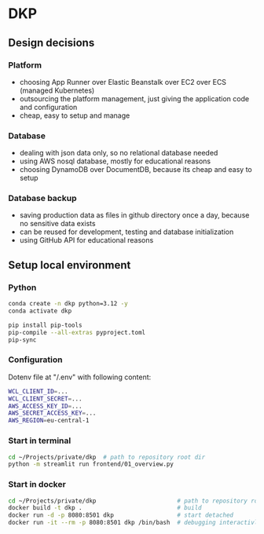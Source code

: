 # DKP

## Design decisions

### Platform
- choosing App Runner over Elastic Beanstalk over EC2 over ECS (managed Kubernetes)
- outsourcing the platform management, just giving the application code and configuration
- cheap, easy to setup and manage

### Database
- dealing with json data only, so no relational database needed
- using AWS nosql database, mostly for educational reasons
- choosing DynamoDB over DocumentDB, because its cheap and easy to setup

### Database backup
- saving production data as files in github directory once a day, because no sensitive data exists
- can be reused for development, testing and database initialization
- using GitHub API for educational reasons

## Setup local environment

### Python
```bash
conda create -n dkp python=3.12 -y
conda activate dkp

pip install pip-tools
pip-compile --all-extras pyproject.toml
pip-sync
```

### Configuration
Dotenv file at "<workspace>/.env" with following content:
```bash
WCL_CLIENT_ID=...
WCL_CLIENT_SECRET=...
AWS_ACCESS_KEY_ID=...
AWS_SECRET_ACCESS_KEY=...
AWS_REGION=eu-central-1
```

### Start in terminal

```bash
cd ~/Projects/private/dkp  # path to repository root dir
python -m streamlit run frontend/01_overview.py
```

### Start in docker

```bash
cd ~/Projects/private/dkp                       # path to repository root dir
docker build -t dkp .                           # build
docker run -d -p 8080:8501 dkp                  # start detached
docker run -it --rm -p 8080:8501 dkp /bin/bash  # debugging interactivly
```
